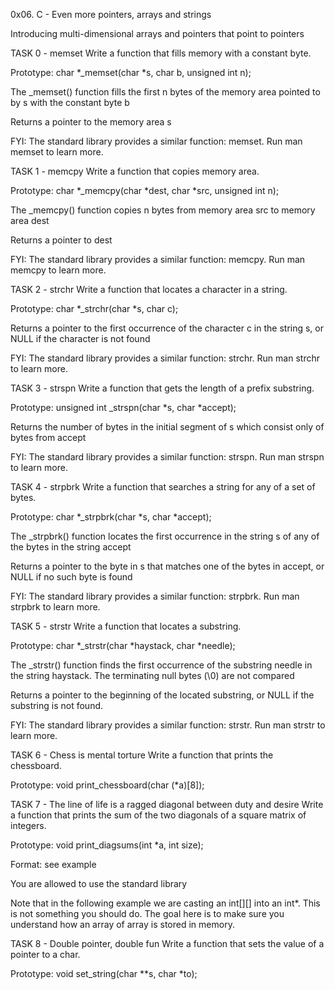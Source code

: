 0x06. C - Even more pointers, arrays and strings



Introducing multi-dimensional arrays and pointers that point to pointers



TASK 0 - memset Write a function that fills memory with a constant byte.



Prototype: char *_memset(char *s, char b, unsigned int n);

The _memset() function fills the first n bytes of the memory area pointed to by s with the constant byte b

Returns a pointer to the memory area s

FYI: The standard library provides a similar function: memset. Run man memset to learn more.

TASK 1 - memcpy Write a function that copies memory area.



Prototype: char *_memcpy(char *dest, char *src, unsigned int n);

The _memcpy() function copies n bytes from memory area src to memory area dest

Returns a pointer to dest

FYI: The standard library provides a similar function: memcpy. Run man memcpy to learn more.

TASK 2 - strchr Write a function that locates a character in a string.



Prototype: char *_strchr(char *s, char c);

Returns a pointer to the first occurrence of the character c in the string s, or NULL if the character is not found

FYI: The standard library provides a similar function: strchr. Run man strchr to learn more.

TASK 3 - strspn Write a function that gets the length of a prefix substring.



Prototype: unsigned int _strspn(char *s, char *accept);

Returns the number of bytes in the initial segment of s which consist only of bytes from accept

FYI: The standard library provides a similar function: strspn. Run man strspn to learn more.

TASK 4 - strpbrk Write a function that searches a string for any of a set of bytes.



Prototype: char *_strpbrk(char *s, char *accept);

The _strpbrk() function locates the first occurrence in the string s of any of the bytes in the string accept

Returns a pointer to the byte in s that matches one of the bytes in accept, or NULL if no such byte is found

FYI: The standard library provides a similar function: strpbrk. Run man strpbrk to learn more.

TASK 5 - strstr Write a function that locates a substring.



Prototype: char *_strstr(char *haystack, char *needle);

The _strstr() function finds the first occurrence of the substring needle in the string haystack. The terminating null bytes (\0) are not compared

Returns a pointer to the beginning of the located substring, or NULL if the substring is not found.

FYI: The standard library provides a similar function: strstr. Run man strstr to learn more.

TASK 6 - Chess is mental torture Write a function that prints the chessboard.



Prototype: void print_chessboard(char (*a)[8]);

TASK 7 - The line of life is a ragged diagonal between duty and desire Write a function that prints the sum of the two diagonals of a square matrix of integers.



Prototype: void print_diagsums(int *a, int size);

Format: see example

You are allowed to use the standard library

Note that in the following example we are casting an int[][] into an int*. This is not something you should do. The goal here is to make sure you understand how an array of array is stored in memory.

TASK 8 - Double pointer, double fun Write a function that sets the value of a pointer to a char.



Prototype: void set_string(char **s, char *to);
